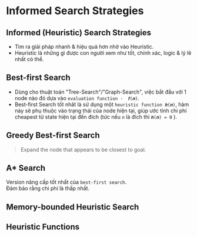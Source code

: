 # Informed Search Strategies

## Informed (Heuristic) Search Strategies
- Tìm ra giải pháp nhanh & hiệu quả hơn nhờ vào Heuristic.
- Heuristic là những gì được con người xem như tốt, chính xác, logic & lý lẽ nhất có thể.

## Best-first Search
- Dùng cho thuật toán "Tree-Search"/"Graph-Search", việc bắt đầu với 1 node nào đó dựa vào `evaluation function -  𝒇(𝒏)`. <br>
- Best-first Search tốt nhât là sử dụng một `heuristic function 𝒉(𝒏)`, hàm này sẽ phụ thuộc vào trạng thái của node hiện tại, giúp ước tính chi phí cheapest từ state hiện tại đến đích (tức nếu `n` là đích thì `𝒉(𝒏) = 0` ). <br>

## Greedy Best-first Search
> Expand the node that appears to be closest to goal. <br>

## A* Search
Version nâng cấp tốt nhất của `best-first search`. <br>
Đảm bảo rằng chi phí là thấp nhất. <br>

## Memory-bounded Heuristic Search

## Heuristic Functions

<div style="page-break-after: always;"></div>

